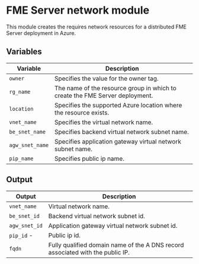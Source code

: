 # FME Server network module
This module creates the requires network resources for a distributed FME Server deployment in Azure.

## Variables
|Variable|Description|
|---|---|
|`owner` | Specifies the value for the owner tag.
|`rg_name` | The name of the resource group in which to create the FME Server deployment.
|`location` | Specifies the supported Azure location where the resource exists.
|`vnet_name` | Specifies the virtual network name.
|`be_snet_name` | Specifies backend virtual network subnet name.
|`agw_snet_name` | Specifies application gateway virtual network subnet name.
|`pip_name` | Specifies public ip name.

## Output
|Output|Description|
|---|---|
|`vnet_name` | Virtual network name.
|`be_snet_id` | Backend virtual network subnet id.
|`agw_snet_id` | Application gateway virtual network subnet id.
|`pip_id` -|Public ip id.
|`fqdn` | Fully qualified domain name of the A DNS record associated with the public IP.